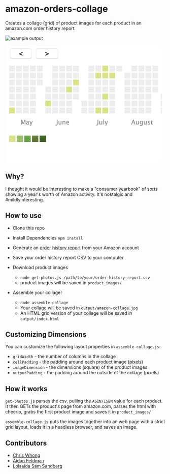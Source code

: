 # amazon-orders-collage

Creates a collage (grid) of product images for each product in an amazon.com order history report.  

![example output](example.jpg)

![example output](heatmap-example.png)


## Why?
I thought it would be interesting to make a "consumer yearbook" of sorts showing a year's worth of Amazon activity.  It's nostalgic and #mildlyinteresting.

## How to use

- Clone this repo
- Install Dependencies `npm install`
- Generate an [order history report](https://www.amazon.com/gp/b2b/reports) from your Amazon account
- Save your order history report CSV to your computer

- Download product images
  - `node get-photos.js /path/to/your/order-history-report.csv`
  - product images will be saved in `product_images/`

- Assemble your collage!
  - `node assemble-collage`
  - Your collage will be saved in `output/amazon-collage.jpg`
  - An HTML grid version of your collage will be saved in `output/index.html`

## Customizing Dimensions

You can customize the following layout properties in `assemble-collage.js`:

- `gridWidth` - the number of columns in the collage
- `cellPadding` - the padding around each product image (pixels)
- `imageDimension` - the dimensions (square) of the product images
- `outputPadding` - the padding around the outside of the collage (pixels)

## How it works

`get-photos.js` parses the csv, pulling the `ASIN/ISBN` value for each product.  It then GETs the product's page from amazon.com, parses the html with cheerio, grabs the first product image and saves it in `product_images/`

`assemble-collage.js` puts the images together into an web page with a strict grid layout, loads it in a headless browser, and saves an image.

## Contributors

- [Chris Whong](https://github.com/chriswhong)
- [Aidan Feldman](https://github.com/afeld)
- [Loisaida Sam Sandberg](https://github.com/loisaidasam)
